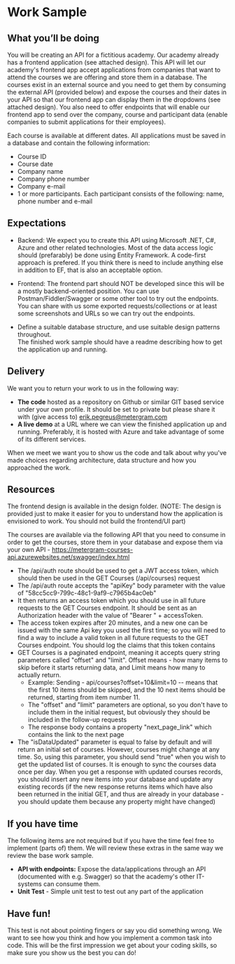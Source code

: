 
# Work Sample

## What you’ll be doing
You will be creating an API for a fictitious academy. Our academy already has a frontend application (see attached design). This API will let our academy's frontend app accept applications from companies that want to attend the courses we are offering and store them in a database. The courses exist in an external source and you need to get them by consuming the external API (provided below) and expose the courses and their dates in your API so that our frontend app can display them in the dropdowns (see attached design). You also need to offer endpoints that will enable our frontend app to send over the company, course and participant data (enable companies to submit applications for their employees).

Each course is available at different dates. All applications must be saved in a database and contain the following information:

- Course ID
- Course date
- Company name
- Company phone number
- Company e-mail
- 1 or more participants. Each participant consists of the following: name, phone number and e-mail

## Expectations
- Backend: We expect you to create this API using Microsoft .NET, C#, Azure and other related technologies. Most of the data access logic should (prefarably) be done using Entity Framework. A code-first approach is prefered. If you think there is need to include anything else in addition to EF, that is also an acceptable option.

- Frontend: The frontend part should NOT be developed since this will be a mostly backend-oriented position. You can use Postman/Fiddler/Swagger or some other tool to try out the endpoints. You can share with us some exported requests/collections or at least some screenshots and URLs so we can try out the endpoints.

- Define a suitable database structure, and use suitable design patterns throughout.  
The finished work sample should have a readme describing how to get the application up and running.

## Delivery
We want you to return your work to us in the following way:

- **The code** hosted as a repository on Github or similar GIT based service under your own profile. It should be set to private but please share it with (give access to) erik.pegreus@metergram.com
- **A live demo** at a URL where we can view the finished application up and running. Preferably, it is hosted with Azure and take advantage of some of its different services.

When we meet we want you to show us the code and talk about why you've made choices regarding architecture, data structure and how you approached the work.

## Resources
The frontend design is available in the design folder. (NOTE: The design is provided just to make it easier for you to understand how the application is envisioned to work. You should not build the frontend/UI part)

The courses are available via the following API that you need to consume in order to get the courses, store them in your database and expose them via your own API - https://metergram-courses-api.azurewebsites.net/swagger/index.html

- The /api/auth route should be used to get a JWT access token, which should then be used in the GET Courses (/api/courses) request
- The /api/auth route accepts the "apiKey" body parameter with the value of "58cc5cc9-799c-48c1-9af9-c7965b4ac0eb"
- It then returns an access token which you should use in all future requests to the GET Courses endpoint. It should be sent as an Authorization header with the value of "Bearer " + accessToken.
- The access token expires after 20 minutes, and a new one can be issued with the same Api key you used the first time; so you will need to find a way to include a valid token in all future requests to the GET Courses endpoint. You should log the claims that this token contains
- GET Courses is a paginated endpoint, meaning it accepts query string parameters called "offset" and "limit". Offset means - how many items to skip before it starts returning data, and Limit means how many to actually return.
    - Example: Sending - api/courses?offset=10&limit=10  --  means that the first 10 items should be skipped, and the 10 next items should be returned, starting from item number 11. 
    - The "offset" and "limit" parаmeters are optional, so you don't have to include them in the initial request, but obviously they should be included in the follow-up requests
    - The response body contains a property "next_page_link" which contains the link to the next page
- The "isDataUpdated" parameter is equal to false by default and will return an initial set of courses. However, courses might change at any time. So, using this parameter, you should send "true" when you wish to get the updated list of courses. It is enough to sync the courses data once per day. When you get a response with updated courses records, you should insert any new items into your database and update any existing records (if the new response returns items which have also been returned in the initial GET, and thus are already in your database - you should update them because any property might have changed)


## If you have time
The following items are not required but if you have the time feel free to implement (parts of) them. We will review these extras in the same way we review the base work sample.

- **API with endpoints:** Expose the data/applications through an API (documented with e.g. Swagger) so that the academy's other IT-systems can consume them.
- **Unit Test** - Simple unit test to test out any part of the application

## Have fun!
This test is not about pointing fingers or say you did something wrong. We want to see how you think and how you implement a common task into code.
This will be the first impression we get about your coding skills, so make sure you show us the best you can do!